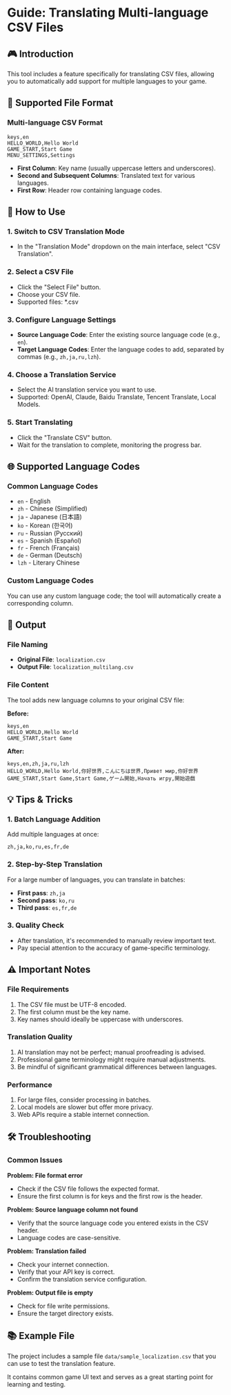 # Guide: Translating Multi-language CSV Files

## 🎮 Introduction

This tool includes a feature specifically for translating CSV files, allowing you to automatically add support for multiple languages to your game.

## 📁 Supported File Format

### Multi-language CSV Format
```csv
keys,en
HELLO_WORLD,Hello World
GAME_START,Start Game
MENU_SETTINGS,Settings
```

- **First Column**: Key name (usually uppercase letters and underscores).
- **Second and Subsequent Columns**: Translated text for various languages.
- **First Row**: Header row containing language codes.

## 🔧 How to Use

### 1. Switch to CSV Translation Mode
- In the "Translation Mode" dropdown on the main interface, select "CSV Translation".

### 2. Select a CSV File
- Click the "Select File" button.
- Choose your CSV file.
- Supported files: *.csv

### 3. Configure Language Settings
- **Source Language Code**: Enter the existing source language code (e.g., `en`).
- **Target Language Codes**: Enter the language codes to add, separated by commas (e.g., `zh,ja,ru,lzh`).

### 4. Choose a Translation Service
- Select the AI translation service you want to use.
- Supported: OpenAI, Claude, Baidu Translate, Tencent Translate, Local Models.

### 5. Start Translating
- Click the "Translate CSV" button.
- Wait for the translation to complete, monitoring the progress bar.

## 🌐 Supported Language Codes

### Common Language Codes
- `en` - English
- `zh` - Chinese (Simplified)
- `ja` - Japanese (日本語)
- `ko` - Korean (한국어)
- `ru` - Russian (Русский)
- `es` - Spanish (Español)
- `fr` - French (Français)
- `de` - German (Deutsch)
- `lzh` - Literary Chinese

### Custom Language Codes
You can use any custom language code; the tool will automatically create a corresponding column.

## 📝 Output

### File Naming
- **Original File**: `localization.csv`
- **Output File**: `localization_multilang.csv`

### File Content
The tool adds new language columns to your original CSV file:

**Before:**
```csv
keys,en
HELLO_WORLD,Hello World
GAME_START,Start Game
```

**After:**
```csv
keys,en,zh,ja,ru,lzh
HELLO_WORLD,Hello World,你好世界,こんにちは世界,Привет мир,你好世界
GAME_START,Start Game,Start Game,ゲーム開始,Начать игру,開始遊戲
```

## 💡 Tips & Tricks

### 1. Batch Language Addition
Add multiple languages at once:
```
zh,ja,ko,ru,es,fr,de
```

### 2. Step-by-Step Translation
For a large number of languages, you can translate in batches:
- **First pass**: `zh,ja`
- **Second pass**: `ko,ru`
- **Third pass**: `es,fr,de`

### 3. Quality Check
- After translation, it's recommended to manually review important text.
- Pay special attention to the accuracy of game-specific terminology.

## ⚠️ Important Notes

### File Requirements
1. The CSV file must be UTF-8 encoded.
2. The first column must be the key name.
3. Key names should ideally be uppercase with underscores.

### Translation Quality
1. AI translation may not be perfect; manual proofreading is advised.
2. Professional game terminology might require manual adjustments.
3. Be mindful of significant grammatical differences between languages.

### Performance
1. For large files, consider processing in batches.
2. Local models are slower but offer more privacy.
3. Web APIs require a stable internet connection.

## 🛠️ Troubleshooting

### Common Issues

**Problem: File format error**
- Check if the CSV file follows the expected format.
- Ensure the first column is for keys and the first row is the header.

**Problem: Source language column not found**
- Verify that the source language code you entered exists in the CSV header.
- Language codes are case-sensitive.

**Problem: Translation failed**
- Check your internet connection.
- Verify that your API key is correct.
- Confirm the translation service configuration.

**Problem: Output file is empty**
- Check for file write permissions.
- Ensure the target directory exists.

## 📚 Example File

The project includes a sample file `data/sample_localization.csv` that you can use to test the translation feature.

It contains common game UI text and serves as a great starting point for learning and testing. 
